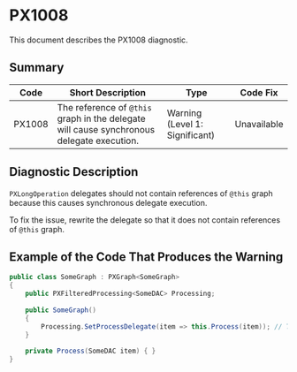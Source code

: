 # PX1008
This document describes the PX1008 diagnostic.

## Summary

| Code   | Short Description                                                                         | Type                           | Code Fix    | 
| ------ | ----------------------------------------------------------------------------------------- | ------------------------------ | ----------- | 
| PX1008 | The reference of `@this` graph in the delegate will cause synchronous delegate execution. | Warning (Level 1: Significant) | Unavailable | 

## Diagnostic Description
`PXLongOperation` delegates should not contain references of `@this` graph because this causes synchronous delegate execution.

To fix the issue, rewrite the delegate so that it does not contain references of `@this` graph.

## Example of the Code That Produces the Warning

```C#
public class SomeGraph : PXGraph<SomeGraph>
{
    public PXFilteredProcessing<SomeDAC> Processing;
  
    public SomeGraph()
    {
        Processing.SetProcessDelegate(item => this.Process(item)); // The PX1008 warning is displayed for this line.
    }
  
    private Process(SomeDAC item) { }
}
```